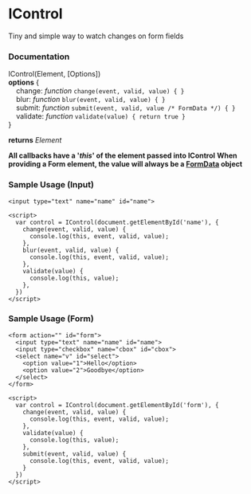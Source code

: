 # IControl

Tiny and simple way to watch changes on form fields

### Documentation

IControl(Element, [Options])  
__options__ {  
&nbsp;&nbsp;&nbsp;&nbsp;change: _function_ `change(event, valid, value) { }`  
&nbsp;&nbsp;&nbsp;&nbsp;blur: _function_ `blur(event, valid, value) { }`  
&nbsp;&nbsp;&nbsp;&nbsp;submit: _function_ `submit(event, valid, value /* FormData */) { }`  
&nbsp;&nbsp;&nbsp;&nbsp;validate: _function_ `validate(value) { return true }`  
}  

__returns__ *Element*

**All callbacks have a '_this_' of the element passed into IControl**
**When providing a Form element, the value will always be a [FormData](https://developer.mozilla.org/en-US/docs/Web/API/FormData) object**

### Sample Usage (Input)

    <input type="text" name="name" id="name">

    <script>
      var control = IControl(document.getElementById('name'), {
        change(event, valid, value) {
          console.log(this, event, valid, value);
        },
        blur(event, valid, value) {
          console.log(this, event, valid, value);
        },
        validate(value) {
          console.log(this, value);
        },
      })
    </script>

### Sample Usage (Form)

    <form action="" id="form">
      <input type="text" name="name" id="name">
      <input type="checkbox" name="cbox" id="cbox">
      <select name="v" id="select">
        <option value="1">Hello</option>
        <option value="2">Goodbye</option>
      </select>
    </form>

    <script>
      var control = IControl(document.getElementById('form'), {
        change(event, valid, value) {
          console.log(this, event, valid, value);
        },
        validate(value) {
          console.log(this, value);
        },
        submit(event, valid, value) {
          console.log(this, event, valid, value);
        }
      })
    </script>

